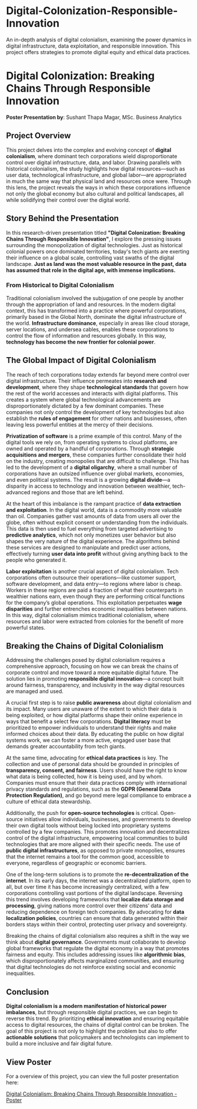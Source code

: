 # Digital-Colonization-Responsible-Innovation
An in-depth analysis of digital colonialism, examining the power dynamics in digital infrastructure, data exploitation, and responsible innovation. This project offers strategies to promote digital equity and ethical data practices.
# Digital Colonization: Breaking Chains Through Responsible Innovation

**Poster Presentation by**: Sushant Thapa Magar, MSc. Business Analytics  

## Project Overview
This project delves into the complex and evolving concept of **digital colonialism**, where dominant tech corporations wield disproportionate control over digital infrastructure, data, and labor. Drawing parallels with historical colonialism, the study highlights how digital resources—such as user data, technological infrastructure, and global labor—are appropriated in much the same way that physical land and resources once were. Through this lens, the project reveals the ways in which these corporations influence not only the global economy but also cultural and political landscapes, all while solidifying their control over the digital world.

## Story Behind the Presentation
In this research-driven presentation titled **"Digital Colonization: Breaking Chains Through Responsible Innovation"**, I explore the pressing issues surrounding the monopolization of digital technologies. Just as historical colonial powers once dominated territories, today's tech giants are exerting their influence on a global scale, controlling vast swaths of the digital landscape. **Just as land was the most valuable resource in the past, data has assumed that role in the digital age, with immense implications.**

### From Historical to Digital Colonialism
Traditional colonialism involved the subjugation of one people by another through the appropriation of land and resources. In the modern digital context, this has transformed into a practice where powerful corporations, primarily based in the Global North, dominate the digital infrastructure of the world. **Infrastructure dominance**, especially in areas like cloud storage, server locations, and undersea cables, enables these corporations to control the flow of information and resources globally. In this way, **technology has become the new frontier for colonial power**.

## The Global Impact of Digital Colonialism

The reach of tech corporations today extends far beyond mere control over digital infrastructure. Their influence permeates into **research and development**, where they shape **technological standards** that govern how the rest of the world accesses and interacts with digital platforms. This creates a system where global technological advancements are disproportionately dictated by a few dominant companies. These companies not only control the development of key technologies but also establish the **rules of engagement** for other nations and businesses, often leaving less powerful entities at the mercy of their decisions.

**Privatization of software** is a prime example of this control. Many of the digital tools we rely on, from operating systems to cloud platforms, are owned and operated by a handful of corporations. Through **strategic acquisitions and mergers**, these companies further consolidate their hold on the industry, creating monopolies that are difficult to challenge. This has led to the development of a **digital oligarchy**, where a small number of corporations have an outsized influence over global markets, economies, and even political systems. The result is a growing **digital divide**—a disparity in access to technology and innovation between wealthier, tech-advanced regions and those that are left behind.

At the heart of this imbalance is the rampant practice of **data extraction and exploitation**. In the digital world, data is a commodity more valuable than oil. Companies gather vast amounts of data from users all over the globe, often without explicit consent or understanding from the individuals. This data is then used to fuel everything from targeted advertising to **predictive analytics**, which not only monetizes user behavior but also shapes the very nature of the digital experience. The algorithms behind these services are designed to manipulate and predict user actions, effectively turning **user data into profit** without giving anything back to the people who generated it.

**Labor exploitation** is another crucial aspect of digital colonialism. Tech corporations often outsource their operations—like customer support, software development, and data entry—to regions where labor is cheap. Workers in these regions are paid a fraction of what their counterparts in wealthier nations earn, even though they are performing critical functions for the company’s global operations. This exploitation perpetuates **wage disparities** and further entrenches economic inequalities between nations. In this way, digital colonialism mimics traditional colonialism, where resources and labor were extracted from colonies for the benefit of more powerful states.

## Breaking the Chains of Digital Colonialism

Addressing the challenges posed by digital colonialism requires a comprehensive approach, focusing on how we can break the chains of corporate control and move toward a more equitable digital future. The solution lies in promoting **responsible digital innovation**—a concept built around fairness, transparency, and inclusivity in the way digital resources are managed and used.

A crucial first step is to raise **public awareness** about digital colonialism and its impact. Many users are unaware of the extent to which their data is being exploited, or how digital platforms shape their online experience in ways that benefit a select few corporations. **Digital literacy** must be prioritized to empower individuals to understand their rights and make informed choices about their data. By educating the public on how digital systems work, we can foster a more active, engaged user base that demands greater accountability from tech giants.

At the same time, advocating for **ethical data practices** is key. The collection and use of personal data should be grounded in principles of **transparency, consent, and fairness**. Users should have the right to know what data is being collected, how it is being used, and by whom. Companies must ensure that their data practices comply with international privacy standards and regulations, such as the **GDPR (General Data Protection Regulation)**, and go beyond mere legal compliance to embrace a culture of ethical data stewardship.

Additionally, the push for **open-source technologies** is critical. Open-source initiatives allow individuals, businesses, and governments to develop their own digital tools without being locked into proprietary systems controlled by a few companies. This promotes innovation and decentralizes control of the digital infrastructure, empowering local communities to build technologies that are more aligned with their specific needs. The use of **public digital infrastructures**, as opposed to private monopolies, ensures that the internet remains a tool for the common good, accessible to everyone, regardless of geographic or economic barriers.

One of the long-term solutions is to promote the **re-decentralization of the internet**. In its early days, the internet was a decentralized platform, open to all, but over time it has become increasingly centralized, with a few corporations controlling vast portions of the digital landscape. Reversing this trend involves developing frameworks that **localize data storage and processing**, giving nations more control over their citizens’ data and reducing dependence on foreign tech companies. By advocating for **data localization policies**, countries can ensure that data generated within their borders stays within their control, protecting user privacy and sovereignty.

Breaking the chains of digital colonialism also requires a shift in the way we think about **digital governance**. Governments must collaborate to develop global frameworks that regulate the digital economy in a way that promotes fairness and equity. This includes addressing issues like **algorithmic bias**, which disproportionately affects marginalized communities, and ensuring that digital technologies do not reinforce existing social and economic inequalities.

## Conclusion
**Digital colonialism is a modern manifestation of historical power imbalances**, but through responsible digital practices, we can begin to reverse this trend. By prioritizing **ethical innovation** and ensuring equitable access to digital resources, the chains of digital control can be broken. The goal of this project is not only to highlight the problem but also to offer **actionable solutions** that policymakers and technologists can implement to build a more inclusive and fair digital future.

## View Poster
For a overview of this project, you can view the full poster presentation here:

[Digital Colonialism: Breaking Chains Through Responsible Innovation - Poster](https://github.com/magarSushant/digital-colonization-responsible-innovation/blob/main/Poster%20presentation-Digital%20Colonialism.pdf)
